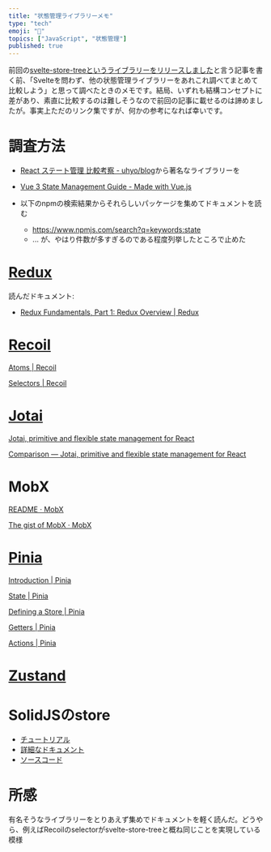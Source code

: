 ```yaml
---
title: "状態管理ライブラリーメモ"
type: "tech"
emoji: "🚉"
topics: ["JavaScript", "状態管理"]
published: true
---
```


前回の[svelte-store-treeというライブラリーをリリースしました](https://zenn.dev/igrep/articles/2022-09-svelte-store-tree)と言う記事を書く前、「Svelteを問わず、他の状態管理ライブラリーをあれこれ調べてまとめて比較しよう」と思って調べたときのメモです。結局、いずれも結構コンセプトに差があり、素直に比較するのは難しそうなので前回の記事に載せるのは諦めましたが。事実上ただのリンク集ですが、何かの参考になれば幸いです。

# 調査方法

- [React ステート管理 比較考察 - uhyo/blog](https://blog.uhy.ooo/entry/2021-07-24/react-state-management/)から著名なライブラリーを
- [Vue 3 State Management Guide - Made with Vue.js](https://madewithvuejs.com/blog/vue3-state-management-guide)

- 以下のnpmの検索結果からそれらしいパッケージを集めてドキュメントを読む
    - <https://www.npmjs.com/search?q=keywords:state>
    - ... が、やはり件数が多すぎるのである程度列挙したところで止めた

# [Redux](https://www.npmjs.com/package/redux)

読んだドキュメント:

- [Redux Fundamentals, Part 1: Redux Overview | Redux](https://redux.js.org/tutorials/fundamentals/part-1-overview)

# [Recoil](https://recoiljs.org/)

[Atoms | Recoil](https://recoiljs.org/docs/basic-tutorial/atoms/)

[Selectors | Recoil](https://recoiljs.org/docs/basic-tutorial/selectors)

# [Jotai](https://jotai.org/)

[Jotai, primitive and flexible state management for React](https://jotai.org/)

[Comparison — Jotai, primitive and flexible state management for React](https://jotai.org/docs/basics/comparison)

# MobX

[README · MobX](https://mobx.js.org/README.html)

[The gist of MobX · MobX](https://mobx.js.org/the-gist-of-mobx.html)

# [Pinia](https://pinia.vuejs.org/)

[Introduction | Pinia](https://pinia.vuejs.org/introduction.html)

[State | Pinia](https://pinia.vuejs.org/core-concepts/state.html)

[Defining a Store | Pinia](https://pinia.vuejs.org/core-concepts/)

[Getters | Pinia](https://pinia.vuejs.org/core-concepts/getters.html)

[Actions | Pinia](https://pinia.vuejs.org/core-concepts/actions.html)

# [Zustand](https://www.npmjs.com/package/zustand)

# SolidJSのstore

- [チュートリアル](https://www.solidjs.com/tutorial/stores_createstore)
- [詳細なドキュメント](https://www.solidjs.com/docs/latest/api#%E3%82%B9%E3%83%88%E3%82%A2%E3%81%AE%E4%BD%BF%E7%94%A8)
- [ソースコード](https://github.com/solidjs/solid/blob/main/packages/solid/store/src/store.ts)

# 所感

有名そうなライブラリーをとりあえず集めでドキュメントを軽く読んだ。どうやら、例えばRecoilのselectorがsvelte-store-treeと概ね同じことを実現している模様
